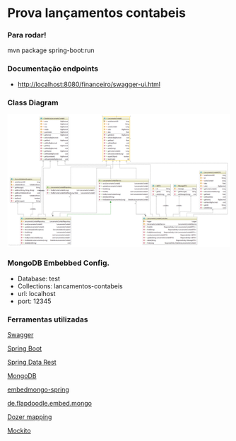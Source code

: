 # Prova lançamentos contabeis



### Para rodar!
mvn package spring-boot:run

### Documentação endpoints

* [http://localhost:8080/financeiro/swagger-ui.html](http://localhost:8080/financeiro/swagger-ui.html)


### Class Diagram

<img src="class_diagram.png" alt="Store Class Diagram" style="width: 1024px;" />

### MongoDB Embebbed Config.
* Database: test
* Collections: lancamentos-contabeis
* url: localhost
* port: 12345



### Ferramentas utilizadas

[Swagger](https://swagger.io)

[Spring Boot](http://projects.spring.io/spring-boot/)

[Spring Data Rest](http://projects.spring.io/spring-data-rest/)

[MongoDB](https://www.mongodb.com/)

[embedmongo-spring](https://github.com/jirutka/embedmongo-spring)

[de.flapdoodle.embed.mongo](https://github.com/flapdoodle-oss/de.flapdoodle.embed.mongo)

[Dozer mapping](http://dozer.sourceforge.net)

[Mockito](http://site.mockito.org)


	

